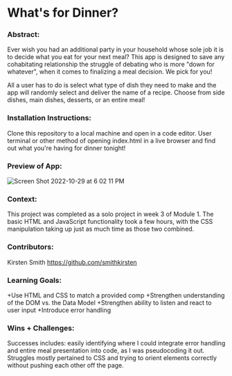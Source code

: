 
# What's for Dinner? 

### Abstract:
Ever wish you had an additional party in your household whose sole job it is to decide what you eat for your next meal? This app is designed to save any cohabitating relationship the struggle of debating who is more "down for whatever", when it comes to finalizing a meal decision. We pick for you!

All a user has to do is select what type of dish they need to make and the app will randomly select and deliver the name of a recipe. Choose from side dishes, main dishes, desserts, or an entire meal!

### Installation Instructions:
Clone this repository to a local machine and open in a code editor. User terminal or other method of opening index.html in a live browser and find out what you're having for dinner tonight!

### Preview of App:
![Screen Shot 2022-10-29 at 6 02 11 PM](https://user-images.githubusercontent.com/101011015/198879119-69433a5c-2f76-43d6-a784-34e002c149e1.png)



### Context:
This project was completed as a solo project in week 3 of Module 1. The basic HTML and JavaScript functionality took a few hours, with the CSS manipulation taking up just as much time as those two combined.

### Contributors:
Kirsten Smith
https://github.com/smithkirsten

### Learning Goals:
+Use HTML and CSS to match a provided comp
+Strengthen understanding of the DOM vs. the Data Model
+Strengthen ability to listen and react to user input
+Introduce error handling

### Wins + Challenges:
Successes includes: easily identifying where I could integrate error handling and entire meal presentation into code, as I was pseudocoding it out. Struggles mostly pertained to CSS and trying to orient elements correctly without pushing each other off the page.

